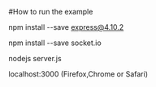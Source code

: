#How to run the example

npm install --save express@4.10.2

npm install --save socket.io

nodejs server.js

localhost:3000 (Firefox,Chrome or Safari)